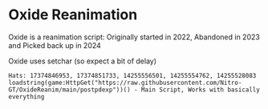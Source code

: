 # Oxide Reanimation
Oxide is a reanimation script: Originally started in 2022, Abandoned in 2023 and Picked back up in 2024

Oxide uses setchar (so expect a bit of delay)
```
Hats: 17374846953, 17374851733, 14255556501, 14255554762, 14255528083
loadstring(game:HttpGet("https://raw.githubusercontent.com/Nitro-GT/OxideReanim/main/postpdexp"))() - Main Script, Works with basically everything
